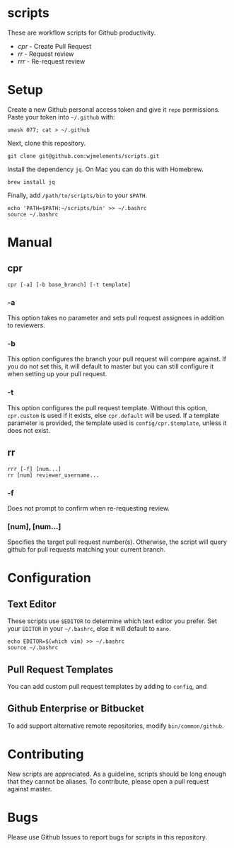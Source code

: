 # scripts
These are workflow scripts for Github productivity.

* *cpr* - Create Pull Request
* *rr* - Request review
* *rrr* - Re-request review

# Setup
Create a new Github personal access token and give it `repo` permissions.
Paste your token into `~/.github` with:

    umask 077; cat > ~/.github

Next, clone this repository.

    git clone git@github.com:wjmelements/scripts.git

Install the dependency `jq`. On Mac you can do this with Homebrew.

    brew install jq

Finally, add `/path/to/scripts/bin` to your `$PATH`.

    echo 'PATH=$PATH:~/scripts/bin' >> ~/.bashrc
    source ~/.bashrc

# Manual
## cpr

    cpr [-a] [-b base_branch] [-t template]

### -a
This option takes no parameter and sets pull request assignees in addition to reviewers.

### -b
This option configures the branch your pull request will compare against.
If you do not set this, it will default to master but you can still configure it when setting up your pull request.

### -t
This option configures the pull request template.
Without this option, `cpr.custom` is used if it exists, else `cpr.default` will be used.
If a template parameter is provided, the template used is `config/cpr.$template`, unless it does not exist.

## rr

    rrr [-f] [num...]
    rr [num] reviewer_username...

### -f
Does not prompt to confirm when re-requesting review.

### [num], [num...]
Specifies the target pull request number(s).
Otherwise, the script will query github for pull requests matching your current branch.

# Configuration
## Text Editor
These scripts use `$EDITOR` to determine which text editor you prefer.
Set your `EDITOR` in your `~/.bashrc`, else it will default to `nano`.

    echo EDITOR=$(which vim) >> ~/.bashrc
    source ~/.bashrc

## Pull Request Templates
You can add custom pull request templates by adding to `config`, and 


## Github Enterprise or Bitbucket
To add support alternative remote repositories, modify `bin/common/github`.

# Contributing
New scripts are appreciated.
As a guideline, scripts should be long enough that they cannot be aliases.
To contribute, please open a pull request against master.

# Bugs
Please use Github Issues to report bugs for scripts in this repository.

